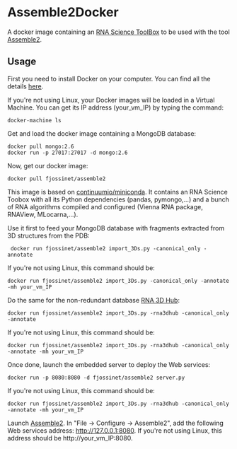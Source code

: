 Assemble2Docker
===============

A docker image containing an [RNA Science ToolBox](http://fjossinet.github.io/RNA-Science-Toolbox/) to be used with the tool [Assemble2](http://www.bioinformatics.org/assemble/).

Usage
-----

First you need to install Docker on your computer. You can find all the details [here](https://docs.docker.com/engine/installation/).

If you're not using Linux, your Docker images will be loaded in a Virtual Machine. You can get its IP address (your_vm_IP) by typing the command:

    docker-machine ls

Get and load the docker image containing a MongoDB database:  

    docker pull mongo:2.6
    docker run -p 27017:27017 -d mongo:2.6

Now, get our docker image:

    docker pull fjossinet/assemble2

This image is based on [continuumio/miniconda](https://github.com/ContinuumIO/docker-images/tree/master/miniconda). It contains an RNA Science Toobox with all its Python dependencies (pandas, pymongo,...) and a bunch of RNA algorithms compiled and configured (Vienna RNA package, RNAView, MLocarna,...).

Use it first to feed your MongoDB database with fragments extracted from 3D structures from the PDB:

     docker run fjossinet/assemble2 import_3Ds.py -canonical_only -annotate

If you're not using Linux, this command should be:

    docker run fjossinet/assemble2 import_3Ds.py -canonical_only -annotate -mh your_vm_IP

Do the same for the non-redundant database [RNA 3D Hub](http://rna.bgsu.edu/rna3dhub/):

    docker run fjossinet/assemble2 import_3Ds.py -rna3dhub -canonical_only -annotate

If you're not using Linux, this command should be:

    docker run fjossinet/assemble2 import_3Ds.py -rna3dhub -canonical_only -annotate -mh your_vm_IP

Once done, launch the embedded server to deploy the Web services:

    docker run -p 8080:8080 -d fjossinet/assemble2 server.py

If you're not using Linux, this command should be:

    docker run fjossinet/assemble2 import_3Ds.py -rna3dhub -canonical_only -annotate -mh your_vm_IP

Launch [Assemble2](http://www.bioinformatics.org/assemble/). In "File -> Configure -> Assemble2", add the following Web services address: http://127.0.0.1:8080. If you're not using Linux, this address should be http://your_vm_IP:8080.
